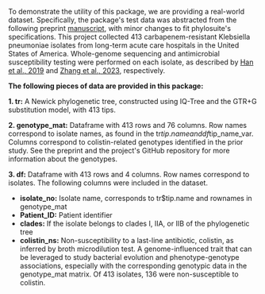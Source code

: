 To demonstrate the utility of this package, we are providing a real-world dataset. Specifically, the package's test data was abstracted from the following preprint [manuscript](https://doi.org/10.1101/2021.06.11.21258758), with minor changes to fit phylosuite's specifications. This project collected 413 carbapenem-resistant Klebsiella pneumoniae isolates from long-term acute care hospitals in the United States of America. Whole-genome sequencing and antimicrobial susceptibility testing were performed on each isolate, as described by [Han et al., 2019](https://doi.org/10.1128/ac.01622-19) and [Zhang et al., 2023](https://doi.org/10.1017/ice.2022.185), respectively. 

**The following pieces of data are provided in this package:**

**1. tr:** A Newick phylogenetic tree, constructed using IQ-Tree and the GTR+G substitution model, with 413 tips.

**2. genotype_mat:** Dataframe with 413 rows and 76 columns. Row names correspond to isolate names, as found in the tr$tip.name and df$tip_name_var. Columns correspond to colistin-related genotypes identified in the prior study. See the preprint and the project's GitHub repository for more information about the genotypes.

**3. df:** Dataframe with 413 rows and 4 columns. Row names correspond to isolates. The following columns were included in the dataset. 
  * **isolate_no:** Isolate name, corresponds to tr$tip.name and rownames in genotype_mat
  * **Patient_ID:** Patient identifier
  * **clades:** If the isolate belongs to clades I, IIA, or IIB of the phylogenetic tree  
  * **colistin_ns:** Non-susceptibility to a last-line antibiotic, colistin, as inferred by broth microdilution test. A genome-influenced trait that can be leveraged to study bacterial evolution and phenotype-genotype associations, especially with the corresponding genotypic data in the genotype_mat matrix. Of 413 isolates, 136 were non-susceptible to colistin.

